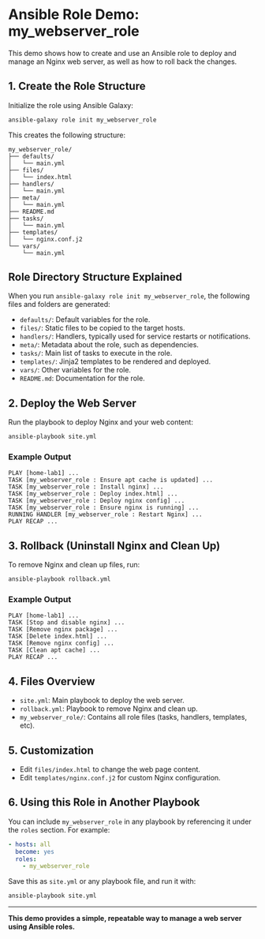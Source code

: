 # Ansible Role Demo: my_webserver_role

This demo shows how to create and use an Ansible role to deploy and manage an Nginx web server, as well as how to roll back the changes.

## 1. Create the Role Structure

Initialize the role using Ansible Galaxy:

```bash
ansible-galaxy role init my_webserver_role
```

This creates the following structure:

```
my_webserver_role/
├── defaults/
│   └── main.yml
├── files/
│   └── index.html
├── handlers/
│   └── main.yml
├── meta/
│   └── main.yml
├── README.md
├── tasks/
│   └── main.yml
├── templates/
│   └── nginx.conf.j2
└── vars/
    └── main.yml
```

## Role Directory Structure Explained

When you run `ansible-galaxy role init my_webserver_role`, the following files and folders are generated:

- `defaults/`: Default variables for the role.
- `files/`: Static files to be copied to the target hosts.
- `handlers/`: Handlers, typically used for service restarts or notifications.
- `meta/`: Metadata about the role, such as dependencies.
- `tasks/`: Main list of tasks to execute in the role.
- `templates/`: Jinja2 templates to be rendered and deployed.
- `vars/`: Other variables for the role.
- `README.md`: Documentation for the role.

## 2. Deploy the Web Server

Run the playbook to deploy Nginx and your web content:

```bash
ansible-playbook site.yml
```

### Example Output

```
PLAY [home-lab1] ...
TASK [my_webserver_role : Ensure apt cache is updated] ...
TASK [my_webserver_role : Install nginx] ...
TASK [my_webserver_role : Deploy index.html] ...
TASK [my_webserver_role : Deploy nginx config] ...
TASK [my_webserver_role : Ensure nginx is running] ...
RUNNING HANDLER [my_webserver_role : Restart Nginx] ...
PLAY RECAP ...
```

## 3. Rollback (Uninstall Nginx and Clean Up)

To remove Nginx and clean up files, run:

```bash
ansible-playbook rollback.yml
```

### Example Output

```
PLAY [home-lab1] ...
TASK [Stop and disable nginx] ...
TASK [Remove nginx package] ...
TASK [Delete index.html] ...
TASK [Remove nginx config] ...
TASK [Clean apt cache] ...
PLAY RECAP ...
```

## 4. Files Overview
- `site.yml`: Main playbook to deploy the web server.
- `rollback.yml`: Playbook to remove Nginx and clean up.
- `my_webserver_role/`: Contains all role files (tasks, handlers, templates, etc).

## 5. Customization
- Edit `files/index.html` to change the web page content.
- Edit `templates/nginx.conf.j2` for custom Nginx configuration.

## 6. Using this Role in Another Playbook

You can include `my_webserver_role` in any playbook by referencing it under the `roles` section. For example:

```yaml
- hosts: all
  become: yes
  roles:
    - my_webserver_role
```

Save this as `site.yml` or any playbook file, and run it with:

```bash
ansible-playbook site.yml
```

---

**This demo provides a simple, repeatable way to manage a web server using Ansible roles.**

